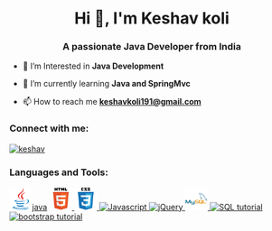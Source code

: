 <h1 align="center">Hi 👋, I'm Keshav koli</h1>
<h3 align="center">A passionate Java Developer from India</h3>


- 🔭 I’m Interested in **Java Development**

- 🌱 I’m currently learning **Java and SpringMvc**

- 📫 How to reach me **keshavkoli191@gmail.com**

<h3 align="left">Connect with me:</h3>
<p align="left">
<a href="https://linkedin.com/in/keshavkoli" target="_blank"><img align="center" src="https://cdn.jsdelivr.net/npm/simple-icons@3.0.1/icons/linkedin.svg" alt="keshav" height="30" width="40" /></a>
</p>

<h3 align="left">Languages and Tools:</h3>

<p align="left"> <a href="https://www.java.com" target="_blank"> <img src="https://raw.githubusercontent.com/devicons/devicon/master/icons/java/java-original.svg" alt="java" width="40" height="40"/>java</a> 
  <a href="https://www.w3.org/html/" target="_blank"> <img src="https://raw.githubusercontent.com/devicons/devicon/master/icons/html5/html5-original-wordmark.svg" alt="html5" width="40" height="40"/> </a> 
  <a href="https://www.w3schools.com/css/" target="_blank"> <img src="https://raw.githubusercontent.com/devicons/devicon/master/icons/css3/css3-original-wordmark.svg" alt="css3" width="40" height="40"/>
  </a> <a href="https://www.javascript.com/" target="_blank"> <img src="https://upload.wikimedia.org/wikipedia/commons/6/6a/JavaScript-logo.png" alt="Javascript" width="40" height="40"/><a href="https://www.jquery.com/" target="_blank"> <img src="https://upload.wikimedia.org/wikipedia/commons/f/fd/JQuery-Logo.svg" alt="jQuery" width="40" height="40"/> </a>
  <a href="https://www.mysql.com/" target="_blank"> <img src="https://raw.githubusercontent.com/devicons/devicon/master/icons/mysql/mysql-original-wordmark.svg" alt="mysql" width="40" height="40"/> </a>
 <a href="https://www.mysql.com/" target="_blank">  <img class=" lazyloaded" data-src="https://static.javatpoint.com/images/homeicon/sql.png" alt="SQL tutorial" src="https://static.javatpoint.com/images/homeicon/sql.png"> </a> 
   <a href="https://www.mysql.com/" target="_blank"><img class=" lazyloaded" data-src="https://static.javatpoint.com/bootstrappages/images/bootstrap-logo.jpg" alt="bootstrap tutorial" src="https://static.javatpoint.com/bootstrappages/images/bootstrap-logo.jpg"> </a> 
